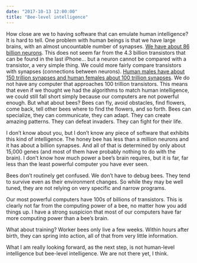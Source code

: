 ```yaml
---
date: "2017-10-13 12:00:00"
title: "Bee-level intelligence"
---
```




How close are we to having software that can emulate human intelligence? It is hard to tell. One problem with human beings is that we have large brains, with an almost uncountable number of synapses. [We have about 86 billion neurons](https://www.theguardian.com/science/blog/2012/feb/28/how-many-neurons-human-brain). This does not seem far from the 4.3 billion transistors that can be found in the last iPhone&hellip; but a neuron cannot be compared with a transistor, a very simple thing.
We could more fairly compare transistors with synapses (connections between neurons). [Human males have about 150 trillion synapses and human females about 100 trillion synapses](http://scholarcommons.usf.edu/cgi/viewcontent.cgi?article=4812&#038;context=ujmm).
We do not have any computer that approaches 100 trillion transistors. This means that even if we thought we had the algorithms to match human intelligence, we could still fall short simply because our computers are not powerful enough.
But what about bees? Bees can fly, avoid obstacles, find flowers, come back, tell other bees where to find the flowers, and so forth. Bees can specialize, they can communicate, they can adapt. They can create amazing patterns. They can defeat invaders. They can fight for their life.

I don&rsquo;t know about you, but I don&rsquo;t know any piece of software that exhibits this kind of intelligence.
The honey bee has less than a million neurons and it has about a billion synapses. And all of that is determined by only about 15,000 genes (and most of them have probably nothing to do with the brain). I don&rsquo;t know how much power a bee&rsquo;s brain requires, but it is far, far less than the least powerful computer you have ever seen.

Bees don&rsquo;t routinely get confused. We don&rsquo;t have to debug bees. They tend to survive even as their environment changes. So while they may be well tuned, they are not relying on very specific and narrow programs.

Our most powerful computers have 100s of billions of transistors. This is clearly not far from the computing power of a bee, no matter how you add things up. I have a strong suspicion that most of our computers have far more computing power than a bee&rsquo;s brain.

What about training? Worker bees only live a few weeks. Within hours after birth, they can spring into action, all of that from very little information.

What I am really looking forward, as the next step, is not human-level intelligence but bee-level intelligence. We are not there yet, I think.


